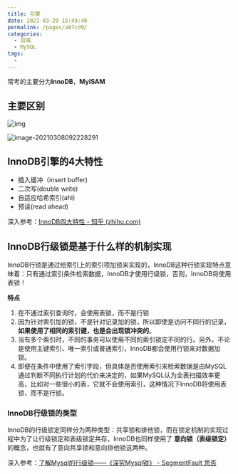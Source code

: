 ```yaml
---
title: 引擎
date: 2021-03-20 15:49:48
permalink: /pages/a97cd9/
categories:
  - 后端
  - MySQL
tags:
  - 
---
```


常考的主要分为**InnoDB**，**MyISAM**

## 主要区别

![img](https://img.xiaoyou66.com/images/2020/11/23/V4mhE.png)

![image-20210308092228291](https://img.xiaoyou66.com/2021/03/21/3369a788da806.png)

## InnoDB引擎的4大特性

- 插入缓冲（insert buffer)
- 二次写(double write)
- 自适应哈希索引(ahi)
- 预读(read ahead)

深入参考：[InnoDB四大特性 - 知乎 (zhihu.com)](https://zhuanlan.zhihu.com/p/109528131)

## InnoDB行级锁是基于什么样的机制实现

InnoDB行锁是通过给索引上的索引项加锁来实现的，InnoDB这种行锁实现特点意味着：只有通过索引条件检索数据，InnoDB才使用行级锁，否则，InnoDB将使用表锁！

**特点**

1. 在不通过索引查询时，会使用表锁，而不是行锁
2. 因为针对索引加的锁，不是针对记录加的锁，所以即使是访问不同行的记录，**如果使用了相同的索引键，也是会出现锁冲突的**。
3. 当有多个索引时，不同的事务可以使用不同的索引锁定不同的行。另外，不论是使用主键索引、唯一索引或普通索引，InnoDB都会使用行锁来对数据加锁。
4. 即便在条件中使用了索引字段，但具体是否使用索引来检索数据是由MySQL通过判断不同执行计划的代价来决定的，如果MySQL认为全表扫描效率更高，比如对一些很小的表，它就不会使用索引，这种情况下InnoDB将使用表锁，而不是行锁。

### InnoDB行级锁的类型

InnoDB的行级锁定同样分为两种类型：共享锁和排他锁，而在锁定机制的实现过程中为了让行级锁定和表级锁定共存，InnoDB也同样使用了 **意向锁（表级锁定）** 的概念，也就有了意向共享锁和意向排他锁这两种。

深入参考：[了解Mysql的行级锁——《深究Mysql锁》 - SegmentFault 思否](https://segmentfault.com/a/1190000020727170)

